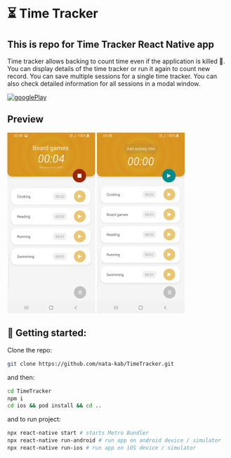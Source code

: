 # ⏳ Time Tracker

## This is repo for Time Tracker React Native app

Time tracker allows backing to count time even if the application is killed 🥳.
You can display details of the time tracker or run it again to count new record.
You can save multiple sessions for a single time tracker. You can also check detailed information for all sessions in a modal window.

[![googlePlay](https://img.shields.io/badge/Google_Play-414141?style=for-the-badge&logo=google-play&logoColor=white0)](https://play.google.com/store/apps/details?id=com.timeTracker)

## Preview

<div>
<img src="assets/TimeTrackerActiveTask.png" width="200">
<img src="assets/TimeTrackerScreen.png" width="200">
</div>

## 🚀 Getting started:

Clone the repo:

```bash
git clone https://github.com/nata-kab/TimeTracker.git
```

and then:

```bash
cd TimeTracker
npm i
cd ios && pod install && cd ..
```

and to run project:

```bash
npx react-native start # starts Metro Bundler
npx react-native run-android # run app on android device / simulator
npx react-native run-ios # run app on iOS device / simulator
```
